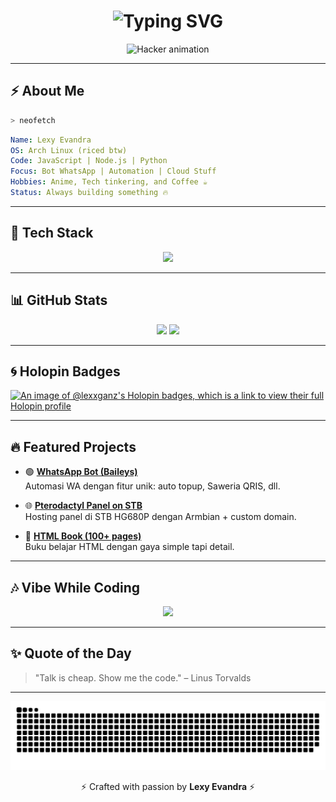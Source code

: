 <!-- Header dengan ASCII unik -->
<h1 align="center">
  <img src="https://readme-typing-svg.demolab.com?font=Fira+Code&size=28&duration=3000&pause=1000&color=00F5FF&center=true&vCenter=true&width=600&lines=Hello%2C+I'm+Lexy+Evandra!;Code+%7C+Create+%7C+Deploy;Welcome+to+my+Universe+%F0%9F%8C%8C" alt="Typing SVG" />
</h1>

<p align="center">
  <img src="https://i.imgur.com/b1Xb2Jq.gif" width="400" alt="Hacker animation"/>
</p>

---

## ⚡ About Me
```zsh
> neofetch
```
```yaml
Name: Lexy Evandra
OS: Arch Linux (riced btw)
Code: JavaScript | Node.js | Python
Focus: Bot WhatsApp | Automation | Cloud Stuff
Hobbies: Anime, Tech tinkering, and Coffee ☕
Status: Always building something 🔥
```

---

## 🚀 Tech Stack

<p align="center">
  <img src="https://skillicons.dev/icons?i=js,nodejs,express,react,html,css,tailwind,git,github,linux,docker,mysql,mongodb,vscode" />
</p>

---

## 📊 GitHub Stats
<p align="center">
  <img src="https://github-readme-stats.vercel.app/api?username=lexxganz&show_icons=true&theme=tokyonight&hide_border=true" height="165"/>
  <img src="https://github-readme-stats.vercel.app/api/top-langs/?username=lexxganz&layout=compact&theme=tokyonight&hide_border=true" height="165"/>
</p>

---

## 🌀 Holopin Badges
[![An image of @lexxganz's Holopin badges, which is a link to view their full Holopin profile](https://holopin.me/lexxganz)](https://holopin.io/@lexxganz)

---

## 🔥 Featured Projects
- 🟢 [**WhatsApp Bot (Baileys)**](https://github.com/lexxganz/whatsapp-bot)  
  Automasi WA dengan fitur unik: auto topup, Saweria QRIS, dll.  

- 🌐 [**Pterodactyl Panel on STB**](https://github.com/lexxganz/stb-pterodactyl)  
  Hosting panel di STB HG680P dengan Armbian + custom domain.  

- 📘 [**HTML Book (100+ pages)**](https://github.com/lexxganz/html-book)  
  Buku belajar HTML dengan gaya simple tapi detail.  

---

## 🎶 Vibe While Coding
<p align="center">
  <img src="https://spotify-github-profile.vercel.app/api/view?uid=31avd2dljqopg2lh7s62r7l5ipk4&cover_image=true&theme=novatorem&show_offline=false&background_color=0d1117&interchange=true&bar_color=53b14f&bar_color_cover=false"/>
</p>

---

## ✨ Quote of the Day
> "Talk is cheap. Show me the code." – Linus Torvalds

---

<p align="center">
  <img src="https://raw.githubusercontent.com/Platane/snk/output/github-contribution-grid-snake-dark.svg" alt="Snake animation" />
</p>

<p align="center">⚡ Crafted with passion by <b>Lexy Evandra</b> ⚡</p>
